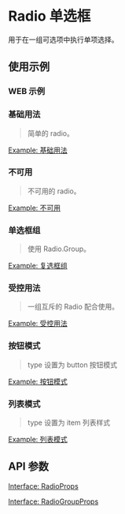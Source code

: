 # Radio 单选框

用于在一组可选项中执行单项选择。

## 使用示例

### WEB 示例

### 基础用法

> 简单的 radio。

[Example: 基础用法](./__examples__/web/base.tsx)

### 不可用

> 不可用的 radio。

[Example: 不可用](./__examples__/web/disabled.tsx)

### 单选框组

> 使用 Radio.Group。

[Example: 复选框组](./__examples__/web/group.tsx)

### 受控用法

> 一组互斥的 Radio 配合使用。

[Example: 受控用法](./__examples__/web/control.tsx)

### 按钮模式

> type 设置为 button 按钮模式

[Example: 按钮模式](./__examples__/web/button.tsx)

### 列表模式

> type 设置为 item 列表样式

[Example: 列表模式](./__examples__/web/item.tsx)

## API 参数

[Interface: RadioProps](./interface.ts)

[Interface: RadioGroupProps](./interface.ts)

